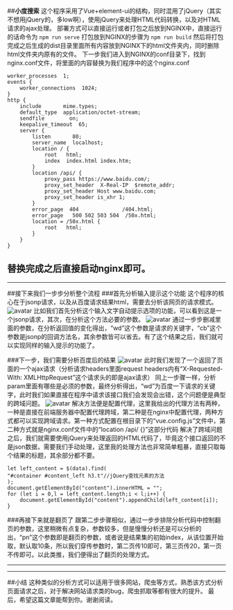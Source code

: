 ##**小度搜索**
这个程序采用了Vue+element-ui的结构，同时混用了jQuery（其实不想用jQuery的，多low啊），使用jQuery来处理HTML代码转换，以及对HTML请求的ajax处理。
部署方式可以直接运行或者打包之后放到NGINX中，直接运行的话命令为
``` npm run serve ```
打包放到NGINX的步骤为
``` npm run build ```
然后将打包完成之后生成的dist目录里面所有内容放到NGINX下的html文件夹内，同时删除html文件夹内原有的文件。
下一步我们进入到NGINX的conf目录下，找到nginx.conf文件，将里面的内容替换为我们程序中的这个nginx.conf
```
worker_processes  1;
events {
    worker_connections  1024;
}
http {
    include       mime.types;
    default_type  application/octet-stream;
    sendfile        on;
    keepalive_timeout  65;
    server {
        listen       80;
        server_name  localhost;
        location / {
            root   html;
            index  index.html index.htm;
        }
		location /api/ {
			proxy_pass https://www.baidu.com/;
			proxy_set_header  X-Real-IP  $remote_addr;
			proxy_set_header Host www.baidu.com;
			proxy_set_header is_xhr 1;
		}
        error_page  404              /404.html;
        error_page   500 502 503 504  /50x.html;
        location = /50x.html {
            root   html;
        }
    }
}
```
替换完成之后直接启动nginx即可。
---
***
##接下来我们一步步分析整个流程
###首先分析输入提示这个功能
这个程序的核心在于jsonp请求，以及从百度请求结果html，需要去分析该网页的请求模式。
![avatar](http://tc.pinea.club/img/step1.png)
比如我们首先分析这个输入文字自动提示选项的功能，可以看到这是一个jsonp请求，其次，在分析这个方法必要的参数。
![avatar](http://tc.pinea.club/img/step1_param.png)
通过一步步删减里面的参数，在分析返回值的变化得出，“wd”这个参数是请求的关键字，“cb”这个参数是jsonp的回调方法名，其余参数皆可以省去。有了这个结果之后，我们就可以实现同样的输入提示的功能了。

###下一步，我们需要分析百度后的结果
![avatar](http://tc.pinea.club/img/step2.png)
此时我们发现了一个返回了页面的一个ajax请求（分析请求headers里面request headers内有“X-Requested-With: XMLHttpRequest”这个请求头的即是ajax请求）
同上一步骤一样，分析param里面有哪些是必须的参数，最终分析得出，“wd”为百度一下请求的关键字，此时我们如果直接在程序中请求该接口我们会发现会出错，这个问题便是典型的跨域问题。
![avatar](http://tc.pinea.club/img/step2_proxy.png)
解决方法便是配置代理，这里我给出的代理方法有两种，一种是直接在前端服务器中配置代理跨域，第二种是在nginx中配置代理，两种方式都可以实现跨域请求。第一种方式配置在根目录下的“vue.config.js”文件中，第二种方式就是nginx.conf文件中的“location /api/ {}”这部分代码
解决了跨域问题之后，我们就需要使用jQuery来处理返回的HTML代码了，毕竟这个接口返回的不是json数据，需要我们手动处理，这里我的处理方法也非常简单粗暴，直接只取每个结果的标题，其余部分都不要。
```
let left_content = $(data).find(
"#container #content_left h3.t"//jQuery查找元素的方法
);
document.getElementById("content").innerHTML = "";
for (let i = 0,l = left_content.length;i < l;i++) {
    document.getElementById("content").appendChild(left_content[i]);
}
```
###再接下来就是翻页了
跟第二步步骤相似，通过一步步排除分析代码中控制翻页的参数，这里稍微有点复杂，参数较多，但是慢慢分析还是可以分析的出，“pn”这个参数即是翻页的参数，或者说是结果集的初始index，从该位置开始取，默认取10条，所以我们穿传参数时，第二页传10即可，第三页传20，第一页不传即可。以此类推，我们便得出了翻页的处理方式。
***
***
##小结
这种类似的分析方式可以适用于很多网站，爬虫等方式，熟悉该方式分析页面请求之后，对于解决网站请求类的bug，爬虫抓取等都有很大的提升。
最后，希望这篇文章能帮到你。谢谢阅读。
